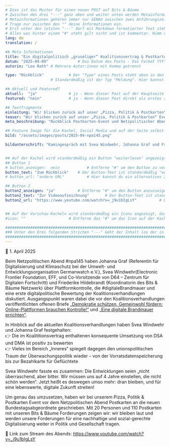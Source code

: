 ```yaml
---
# Dies ist das Muster für einen neuen POST auf Bits & Bäume
# Zwischen den drei "---" ganz oben und weiter unten werden Metainformationen eingetragen.
# Metainformationen gehören immer nur GENAU zwischen zwei Anführungszeichen.
# Trage nur zwischen den "" deine Informationen ein.
# Erst unter den letzten "---" darf mit Markdown formatierter Text stehen.
# Alles was hinter einem "#" steht gilt nicht und ist kommentar. Nimm ein "#" weg, wenn du die jeweilige information dahinter festlegen willst.
lang: de
translation: /

## Meta Informationen
title: "Ein digitalpolitisch „gruseliger“ Koalitionsvertrag & Postkarten an den neuen Bundestag! "
datum: "2025-04-09" 			# Das Datum des Posts - Das Format YYYY-MM-DD muss eingehalten werden!
autorin: "Leo Rath"	# Mehrere Autor:innen mit Komma getrennt

type: "Rückblick"			# Der "Type" eines Posts steht oben in den Kacheln und auf der Seite ganz oben.
					# Standardmäßig ist der Typ "Meldung". Hier kannst du das ändern z.B. "Bericht" oder "Jobangebot" etc.

## Aktuell und Featured?
aktuell:  "ja" 				# ja - Wenn dieser Post auf der Hauptseite unter Aktuelles auftauchen soll (falls er nicht featured ist)
featured: "nein"  			# ja - Wenn dieser Post direkt als erstes auf der Landing Page angezeigt werden soll, ansonsten "nein" oder Zeile löschen

## Textfragmente
einleitung: "Wir blicken zurück auf unser „Pizza, Politik & Postkarten“ Event, sowie den Netzpolitischen Abend, bei dem über Plattformkontrolle, die digitale Brandmauer und eine erste digitalpolitische Bewertung der Koalitionsverhandlungen diskutiert wurde."				# Die Einleitung erscheint auf der Seite noch vor den Autor:innen und dem Feature Image
teaser: "Wir blicken zurück auf unser „Pizza, Politik & Postkarten“ Event, sowie den Netzpolitischen Abend, bei dem über Plattformkontrolle, die digitale Brandmauer und eine erste digitalpolitische Bewertung der Koalitionsverhandlungen diskutiert wurde."				# Der Teaser wird auf den Kacheln als Anreißertext angezeigt.
meta_beschreibung: "Rückblick Postkarten-Event und Netzpolitischer Abend." 			# ≤135 Zeichen Beschreibugnstext der in Social Media und Suchergebnissen unter dem Titel angezeigt wird (also extern)

## Feature Image für die Kachel, Social Media und auf der Seite selbst
bild: "/assets/images/posts/2025-04-npa145.png"

bildunterschrift: "Kamingespräch mit Svea Windwehr, Johanna Graf und Friederike Hildebrandt (von links)"


## Auf der Kachel wird standardmäßig ein Button "weiterlesen" angezeigt. Dieser kann hier angepasst oder versteckt werden
## Button 1
# button_anzeigen:  nein 			# Entferne "#" um den Button zu verstecken
button_text: "Zum Rückblick"	# Der Button-Text ist standardmäßig "weiterlesen"
# button_url: "andere URL"			# Hier kannst du ein alternatives Ziel z.B. eine extern URL angeben

## Button 2
button2_anzeigen: "ja" 			# Entferne "#" um den Button anzuzueigen
button2_text: "Zur Videoaufzeichnung"		# Der Button-Text ist standardmäßig "weiterlesen"
button2_url: "https://www.youtube.com/watch?v=_j9u1bIgLsY"			# DIE URL ist standardmäßig die des Posts - Hier kannst du ein alternatives Ziel z.B. eine extern URL angeben


## Auf der Vorschau-Kacheln wird standardmäßog ein Icons angezeigt, das kann hier abgeschaltet werden.
#icon: ""					# Entferne das "#" um das Icon auf der Kachel auszuschalten

#########################################################################################################
### Unter den Drei folgenden Strichen "---" Geht der Inhalt los der in Markdown formatiert sein darf! ###
#########################################################################################################
---
```



📅 1. April 2025 


Beim Netzpolitischen Abend #npa145 haben Johanna Graf (Referentin für Digitalisierung und Klimaschutz bei der Umwelt- und Entwicklungsorganisation Germanwatch e.V.), Svea Windwehr(Electronic Frontier Foundation, EFF, und Co-Vorsitzende von D64 – Zentrum für Digitalen Fortschritt) und Friederike Hildebrandt (Koordinatorin des Bits & Bäume Netzwerk)  über Plattformkontrolle, die #digitaleBrandmauer und eine erste digitalpolitische Bewertung der Koalitionsverhandlungen diskutiert.
Ausgangspunkt waren dabei die vor den Koalitionsverhandlungen veröffentlichten offenen Briefe <a href="https://bits-und-baeume.org/posts/demokratie-schuetzen-gemeinwohl-foerdern/ ">„Demokratie schützen, Gemeinwohl fördern: Online-Plattformen brauchen Kontrolle!“</a> und <a href="https://d-64.org/digitale-brandmauer/ ">„Eine digitale Brandmauer errichten“</a>.

In Hinblick auf die aktuellen Koalitionsverhandlungen haben Svea Windwehr und Johanna Graf festgehalten: <br>
👉 Die im Koalititionsvertrag enthaltenen konsequente Umsetzung von DSA und DMA ist positiv zu bewerten <br>
👉 Vieles im Bereich „Inneres“ spiegelt dagegen den unionspolitischen Traum der Überwachungspolitik wieder – von der Vorratsdatenspeicherung bis zur Bezahlkarte für Geflüchtete <br>

Svea Windwehr fasste es zusammen: Die Entwicklungen seien „nicht überraschend, aber bitter. Wir müssen uns auf 4 Jahre einstellen, die nicht schön werden“. Jetzt heißt es deswegen umso mehr: dran bleiben, und für eine lebenswerte, digitale Zukunft streiten!

Um genau das umzusetzen, haben wir bei unserem Pizza, Politik & Postkarten Event vor dem Netzpolitischen Abend Postkarten an die neuen Bundestagsabgeordnete geschrieben. Mit 20 Personen und 110 Postkarten mit unseren Bits & Bäume Forderungen zeigen wir: wir bleiben laut und werden unsere Forderungen für eine nachhaltige und sozial-gerechte Digitalisierung weiter in Politik und Gesellschaft tragen.

🎥 Link zum Stream des Abends: https://www.youtube.com/watch?v=_j9u1bIgLsY

